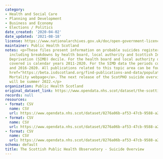 ```yaml
---
category:
- Health and Social Care
- Planning and Development
- Business and Economy
- Elections / Politics
date_created: '2020-04-02'
date_updated: '2021-08-18'
license: https://www.nationalarchives.gov.uk/doc/open-government-licence/version/3/
maintainer: Public Health Scotland
notes: <p>These files present information on probable suicides registered in Scotland
  including breakdowns by health board, local authority and Scottish Index of Multiple
  Deprivation (SIMD) decile. For the health board and local authority data the period
  covered is calendar years 2011-2020. For the SIMD data the periods covered are 2006-2010
  and 2016-2020. All publications related to this topic area can be found on the <a
  href="https://beta.isdscotland.org/find-publications-and-data/population-health/mortality/">PHS
  Mortality webpage</a>. The next release of the ScotPHO suicide overview publication
  will be summer 2022.</p>
organization: Public Health Scotland
original_dataset_link: https://www.opendata.nhs.scot/dataset/the-scottish-public-health-observatory-suicide-overview
records: null
resources:
- format: CSV
  name: CSV
  url: https://www.opendata.nhs.scot/dataset/8276a06b-af53-47cb-9588-a28aad393220/resource/a6bd971a-077b-4bca-92d8-4476f4903e77/download/scotpho_2020_suicide_hb_overview.csv
- format: CSV
  name: CSV
  url: https://www.opendata.nhs.scot/dataset/8276a06b-af53-47cb-9588-a28aad393220/resource/31595e43-9d5e-4740-8855-f3d839bc1aa0/download/scotpho_2020_suicide_la_overview.csv
- format: CSV
  name: CSV
  url: https://www.opendata.nhs.scot/dataset/8276a06b-af53-47cb-9588-a28aad393220/resource/f4e70964-38c9-44f6-aaba-08e38f8dbb2f/download/scotpho_2020_suicide_simd_overview.csv
schema: default
title: The Scottish Public Health Observatory - Suicide Overview
---
```

